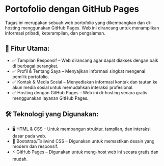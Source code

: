 # Portofolio dengan GitHub Pages
Tugas ini merupakan sebuah web portofolio yang dikembangkan dan di-hosting menggunakan GitHub Pages. Web ini dirancang untuk menampilkan informasi pribadi, keterampilan, dan pengalaman.


## 📌 Fitur Utama:
- ✅ Tampilan Responsif – Web dirancang agar dapat diakses dengan baik di berbagai perangkat.
- ✅ Profil & Tentang Saya – Menyajikan informasi singkat mengenai pemilik portofolio.
- ✅ Kontak & Media Sosial – Menyediakan informasi kontak dan tautan ke akun media sosial untuk memudahkan interaksi profesional.
- ✅ Hosting dengan GitHub Pages – Web ini di-hosting secara gratis menggunakan layanan GitHub Pages.


## 🛠 Teknologi yang Digunakan:
- 🖥 HTML & CSS – Untuk membangun struktur, tampilan, dan interaksi dasar pada web.
- 🎨 Bootstrap/Tailwind CSS – Digunakan untuk memastikan desain yang modern dan responsif.
- ⚡ GitHub Pages – Digunakan untuk meng-host web ini secara gratis dan mudah.
